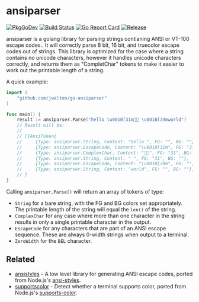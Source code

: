 # ansiparser

[![PkgGoDev](https://pkg.go.dev/badge/github.com/jwalton/go-ansiparser)](https://pkg.go.dev/github.com/jwalton/go-ansiparser?readme=expanded#section-readme)
[![Build Status](https://github.com/jwalton/go-ansiparser/workflows/Build/badge.svg)](https://github.com/jwalton/go-ansiparser/actions)
[![Go Report Card](https://goreportcard.com/badge/github.com/jwalton/go-ansiparser)](https://goreportcard.com/report/github.com/jwalton/go-ansiparser)
[![Release](https://img.shields.io/github/release/jwalton/go-ansiparser.svg?style=flat-square)](https://github.com/jwalton/go-ansiparser/releases/latest)

ansiparser is a golang library for parsing strings contianing ANSI or VT-100 escape codes.. It will correctly parse 8 bit, 16 bit, and truecolor escape codes out of strings. This library is optimized for the case where a string contains no unicode characters, however it handles unicode characters correctly, and returns them as "CompletChar" tokens to make it easier to work out the printable length of a string.

A quick example:

```go
import (
    "github.com/jwalton/go-ansiparser"
)

func main() {
    result := ansiparser.Parse("hello \u001B[31m👍🏼 \u001B[39mworld")
    // Result will be:
    //
    // []AnsiToken{
    //     {Type: ansiparser.String, Content: "hello ", FG: "", BG: ""},
    //     {Type: ansiparser.EscapeCode, Content: "\u001B[31m", FG: "31", BG: ""},
    //     {Type: ansiparser.ComplexChar, Content: "👍🏼", FG: "31", BG: ""},
    //     {Type: ansiparser.String, Content: " ", FG: "31", BG: ""},
    //     {Type: ansiparser.EscapeCode, Content: "\u001B[39m", FG: "", BG: ""},
    //     {Type: ansiparser.String, Content: "world", FG: "", BG: ""},
    // }
}
```

Calling `ansiparser.Parse()` will return an array of tokens of type:

- `String` for a bare string, with the FG and BG colors set appropriately. The printable length of the string will equal the `len()` of the string.
- `ComplexChar` for any case where more than one character in the string results in only a single printable character in the output.
- `EscapeCode` for any characters that are part of an ANSI escape sequence. These are always 0-width strings when output to a terminal.
- `ZeroWidth` for the `BEL` character.

## Related

- [ansistyles](https://github.com/jwalton/gchalk/tree/master/pkg/ansistyles) - A low level library for generating ANSI escape codes, ported from Node.js's [ansi-styles](https://github.com/chalk/ansi-styles).
- [supportscolor](https://github.com/jwalton/go-supportscolor) - Detect whether a terminal supports color, ported from Node.js's [supports-color](https://github.com/chalk/supports-color).
